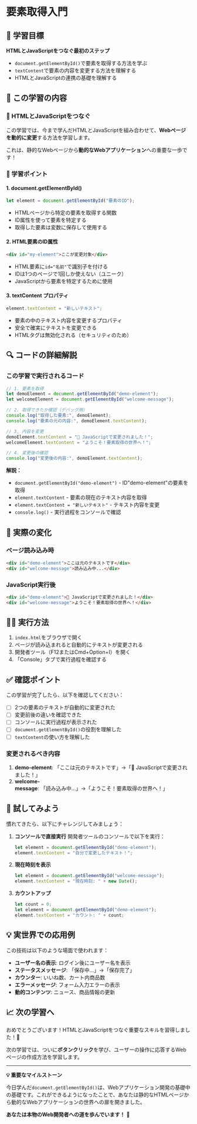 # 要素取得入門

## 🎯 学習目標

**HTMLとJavaScriptをつなぐ最初のステップ**

- `document.getElementById()`で要素を取得する方法を学ぶ
- `textContent`で要素の内容を変更する方法を理解する
- HTMLとJavaScriptの連携の基礎を理解する

## 📖 この学習の内容

### 🔗 HTMLとJavaScriptをつなぐ

この学習では、今まで学んだHTMLとJavaScriptを組み合わせて、**Webページを動的に変更**する方法を学習します。

これは、静的なWebページから**動的なWebアプリケーション**への重要な一歩です！

### 📝 学習ポイント

#### 1. document.getElementById()
```javascript
let element = document.getElementById("要素のID");
```
- HTMLページから特定の要素を取得する関数
- ID属性を使って要素を特定する
- 取得した要素は変数に保存して使用する

#### 2. HTML要素のID属性
```html
<div id="my-element">ここが変更対象</div>
```
- HTML要素に`id="名前"`で識別子を付ける
- IDは1つのページで1回しか使えない（ユニーク）
- JavaScriptから要素を特定するために使用

#### 3. textContent プロパティ
```javascript
element.textContent = "新しいテキスト";
```
- 要素の中のテキスト内容を変更するプロパティ
- 安全で確実にテキストを変更できる
- HTMLタグは無効化される（セキュリティのため）

## 🔍 コードの詳細解説

### この学習で実行されるコード
```javascript
// 1. 要素を取得
let demoElement = document.getElementById("demo-element");
let welcomeElement = document.getElementById("welcome-message");

// 2. 取得できたか確認（デバッグ用）
console.log("取得した要素:", demoElement);
console.log("要素の元の内容:", demoElement.textContent);

// 3. 内容を変更
demoElement.textContent = "🎉 JavaScriptで変更されました！";
welcomeElement.textContent = "ようこそ！要素取得の世界へ！";

// 4. 変更後の確認
console.log("変更後の内容:", demoElement.textContent);
```

**解説：**
- `document.getElementById("demo-element")` - ID"demo-element"の要素を取得
- `element.textContent` - 要素の現在のテキスト内容を取得
- `element.textContent = "新しいテキスト"` - テキスト内容を変更
- `console.log()` - 実行過程をコンソールで確認

## 🎪 実際の変化

### ページ読み込み時
```html
<div id="demo-element">ここは元のテキストです</div>
<div id="welcome-message">読み込み中...</div>
```

### JavaScript実行後
```html
<div id="demo-element">🎉 JavaScriptで変更されました！</div>
<div id="welcome-message">ようこそ！要素取得の世界へ！</div>
```

## 🏃‍♀️ 実行方法

1. `index.html`をブラウザで開く
2. ページが読み込まれると自動的にテキストが変更される
3. 開発者ツール（F12またはCmd+Option+I）を開く
4. 「Console」タブで実行過程を確認する

## ✅ 確認ポイント

この学習が完了したら、以下を確認してください：

- [ ] 2つの要素のテキストが自動的に変更された
- [ ] 変更前後の違いを確認できた
- [ ] コンソールに実行過程が表示された
- [ ] `document.getElementById()`の役割を理解した
- [ ] `textContent`の使い方を理解した

### 変更されるべき内容
1. **demo-element**: 「ここは元のテキストです」→「🎉 JavaScriptで変更されました！」
2. **welcome-message**: 「読み込み中...」→「ようこそ！要素取得の世界へ！」

## 🎨 試してみよう

慣れてきたら、以下にチャレンジしてみましょう：

1. **コンソールで直接実行**
   開発者ツールのコンソールで以下を実行：
   ```javascript
   let element = document.getElementById("demo-element");
   element.textContent = "自分で変更したテキスト！";
   ```

2. **現在時刻を表示**
   ```javascript
   let element = document.getElementById("welcome-message");
   element.textContent = "現在時刻: " + new Date();
   ```

3. **カウントアップ**
   ```javascript
   let count = 0;
   let element = document.getElementById("demo-element");
   element.textContent = "カウント: " + count;
   ```

## 💡 実世界での応用例

この技術は以下のような場面で使われます：
- **ユーザー名の表示**: ログイン後にユーザー名を表示
- **ステータスメッセージ**: 「保存中...」→「保存完了」
- **カウンター**: いいね数、カート内商品数
- **エラーメッセージ**: フォーム入力エラーの表示
- **動的コンテンツ**: ニュース、商品情報の更新

## 📈 次の学習へ

おめでとうございます！HTMLとJavaScriptをつなぐ重要なスキルを習得しました！🎉

次の学習では、ついに**ボタンクリック**を学び、ユーザーの操作に応答するWebページの作成方法を学習します。

---

**💡 重要なマイルストーン**

今日学んだ`document.getElementById()`は、Webアプリケーション開発の基礎中の基礎です。これができるようになったことで、あなたは静的なHTMLページから動的なWebアプリケーションの世界への扉を開きました。

**あなたは本物のWeb開発者への道を歩んでいます！** 🚀